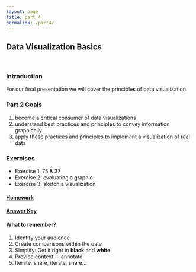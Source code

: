 ```yaml
---
layout: page
title: part 4
permalink: /part4/
---
```


## Data Visualization Basics
<br>

### Introduction  
For our final presentation we will cover the principles of data visualization.   


###  Part 2 Goals  
1. become a critical consumer of data visualizations
2. understand best practices and principles to convey information graphically
3. apply these practices and principles to implement a visualization of real data   


### Exercises   
- Exercise 1: 75 & 37 
- Exercise 2: evaluating a graphic
- Exercise 3: sketch a visualization    

#### [Homework](https://github.com/GeoCenter/StataTraining/blob/master/Day4/DoFiles/visualizationWarmup.do)       



#### [Answer Key](https://github.com/GeoCenter/StataTraining/blob/master/Day4/DoFiles/visualizationWarmup_answers.do)      


 
#### What to remember?  
1. Identify your audience
2. Create comparisons within the data
3. Simplify: Get it right in __black__ and __white__
4. Provide context -- annotate
5. Iterate, share, iterate, share...